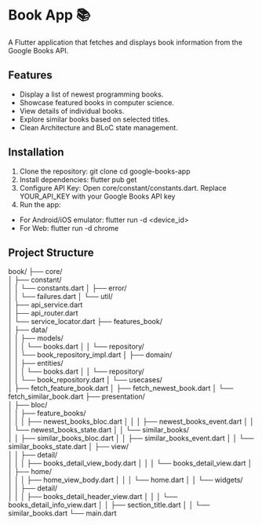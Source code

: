 # Book App 📚

A Flutter application that fetches and displays book information from the Google Books API.

## Features

- Display a list of newest programming books.
- Showcase featured books in computer science.
- View details of individual books.
- Explore similar books based on selected titles.
- Clean Architecture and BLoC state management.

## Installation

1. Clone the repository:
   git clone <your-repo-url>
   cd google-books-app
2. Install dependencies:
   flutter pub get
3. Configure API Key:
   Open core/constant/constants.dart.
   Replace YOUR_API_KEY with your Google Books API key
4. Run the app:

- For Android/iOS emulator:
  flutter run -d <device_id>
- For Web:
  flutter run -d chrome

## Project Structure

book/
├── core/  
│ ├── constant/  
│ │ └── constants.dart
│ ├── error/  
│ │ └── failures.dart
│ └── util/  
│ ├── api_service.dart  
│ ├── api_router.dart  
│ └── service_locator.dart
├── features_book/  
│ ├── data/  
│ │ ├── models/  
│ │ │ └── books.dart
│ │ └── repository/  
│ │ └── book_repository_impl.dart
│ ├── domain/  
│ │ ├── entities/  
│ │ │ └── books.dart
│ │ └── repository/  
│ │ └── book_repository.dart
│ └── usecases/  
│ ├── fetch_feature_book.dart
│ ├── fetch_newest_book.dart
│ └── fetch_similar_book.dart
├── presentation/  
│ ├── bloc/  
│ │ ├── feature_books/  
│ │ │ ├── newest_books_bloc.dart
│ │ │ ├── newest_books_event.dart
│ │ │ └── newest_books_state.dart
│ │ └── similar_books/  
│ │ ├── similar_books_bloc.dart
│ │ ├── similar_books_event.dart
│ │ └── similar_books_state.dart
│ ├── view/  
│ │ ├── detail/  
│ │ │ ├── books_detail_view_body.dart
│ │ │ └── books_detail_view.dart
│ │ ├── home/  
│ │ │ ├── home_view_body.dart
│ │ │ └── home.dart
│ │ └── widgets/  
│ │ ├── detail/  
│ │ │ ├── books_detail_header_view.dart
│ │ │ └── books_detail_info_view.dart
│ │ ├── section_title.dart
│ │ └── similar_books.dart
└── main.dart
